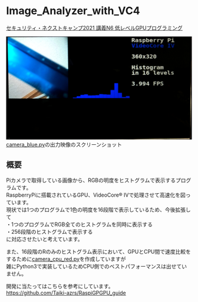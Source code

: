 # Image_Analyzer_with_VC4
[セキュリティ・ネクストキャンプ2021 講義N6 低レベルGPUプログラミング](https://www.ipa.go.jp/jinzai/camp/2021/next2021_program_list.html#list_next6)


<img src="./histogram_blue_vc4.jpg" width="800px"><br>
[camera_blue.py](https://github.com/azaberrypi/Image_Analyzer_with_VC4/blob/main/camera_blue.py)の出力映像のスクリーンショット

## 概要
Piカメラで取得している画像から、RGBの明度をヒストグラムで表示するプログラムです。<br>
RaspberryPiに搭載されているGPU、VideoCore® IVで処理させて高速化を図っています。<br>
現状では1つのプログラムで1色の明度を16段階で表示しているため、今後拡張して<br>
・1つのプログラムでRGB全てのヒストグラムを同時に表示する<br>
・256段階のヒストグラムで表示する<br>
に対応させたいと考えています。

また、16段階のRのみのヒストグラム表示において、GPUとCPU間で速度比較をするために[camera_cpu_red.py](https://github.com/azaberrypi/Image_Analyzer_with_VC4/blob/main/camera_cpu_red.py)を作成していますが<br>
雑にPython3で実装しているためCPU側でのベストパフォーマンスは出せていません。


開発に当たってはこちらを参考にしています。<br>
https://github.com/Taiki-azrs/RaspiGPGPU_guide
